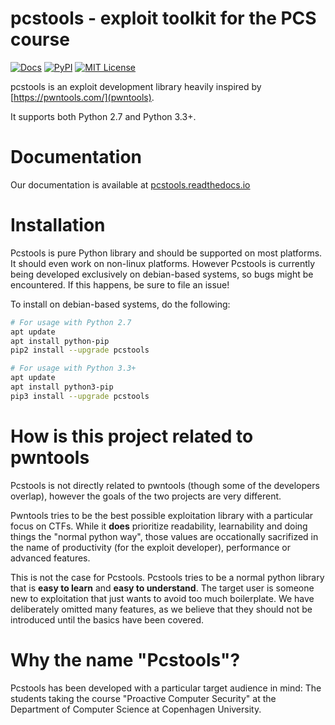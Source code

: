# pcstools - exploit toolkit for the PCS course
[![Docs](https://readthedocs.org/projects/pcstools/badge/?version=stable)](https://pcstools.readthedocs.io/)
[![PyPI](https://img.shields.io/badge/pypi-v0.4-green.svg?style=flat)](https://pypi.python.org/pypi/pcstools/)
[![MIT License](https://img.shields.io/badge/license-MIT-blue.svg?style=flat)](http://choosealicense.com/licenses/mit/)

pcstools is an exploit development library heavily inspired by [https://pwntools.com/](pwntools).

It supports both Python 2.7 and Python 3.3+.

# Documentation

Our documentation is available at [pcstools.readthedocs.io](https://pcstools.readthedocs.io/)

# Installation

Pcstools is pure Python library and should be supported on most
platforms. It should even work on non-linux platforms. However
Pcstools is currently being developed exclusively on debian-based
systems, so bugs might be encountered. If this happens, be sure to
file an issue!

To install on debian-based systems, do the following:

```sh
# For usage with Python 2.7
apt update
apt install python-pip
pip2 install --upgrade pcstools

# For usage with Python 3.3+
apt update
apt install python3-pip
pip3 install --upgrade pcstools
```

# How is this project related to pwntools

Pcstools is not directly related to pwntools (though some of the developers
overlap), however the goals of the two projects are very different.

Pwntools tries to be the best possible exploitation library with a particular
focus on CTFs. While it **does** prioritize readability, learnability and doing
things the "normal python way", those values are occationally sacrifized in the
name of productivity (for the exploit developer), performance or advanced
features.

This is not the case for Pcstools. Pcstools tries to be a normal python library
that is **easy to learn** and **easy to understand**. The target user is
someone new to exploitation that just wants to avoid too much boilerplate. We
have deliberately omitted many features, as we believe that they should not be
introduced until the basics have been covered.

# Why the name "Pcstools"?

Pcstools has been developed with a particular target audience in mind: The
students taking the course "Proactive Computer Security" at the Department of
Computer Science at Copenhagen University. 
